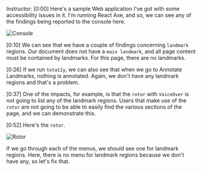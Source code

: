 Instructor: [0:00] Here's a sample Web application I've got with some accessibility issues in it. I'm running React Axe, and so, we can see any of the findings being reported to the console here.

![Console](https://res.cloudinary.com/dg3gyk0gu/image/upload/v1576546069/transcript-images/10_chrome-devtools-test-for-landmark-region-accessibility-issues-console.jpg)

[0:10] We can see that we have a couple of findings concerning `landmark` regions. Our document does not have a `main landmark`, and all page content must be contained by landmarks. For this page, there are no landmarks.

[0:26] If we run `tota11y`, we can also see that when we go to Annotate Landmarks, nothing is annotated. Again, we don't have any landmark regions and that's a problem.

[0:37] One of the impacts, for example, is that the `rotor` with `VoiceOver` is not going to list any of the landmark regions. Users that make use of the `rotor` are not going to be able to easily find the various sections of the page, and we can demonstrate this.

[0:52] Here's the `rotor`.

![Rotor](https://res.cloudinary.com/dg3gyk0gu/image/upload/v1576546068/transcript-images/10_chrome-devtools-test-for-landmark-region-accessibility-issues-rotor.jpg)

If we go through each of the menus, we should see one for landmark regions. Here, there is no menu for landmark regions because we don't have any, so let's fix that.
